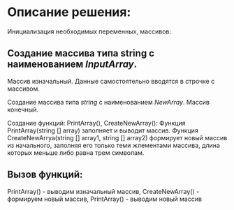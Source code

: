 # Описание решения:
Инициализация необходимых переменных, массивов:
## Создание массива типа string с наименованием *InputArray*.
Массив изначальный. Данные самостоятельно вводятся в строчке с массивом.

Создание массива типа *string* с наименованием *NewArray*.
Массив конечный.

Создание функций: PrintArray(), CreateNewArray():
Функция PrintArray(string [] array) заполняет и выводит массив.
Функция CreateNewArrya(string [] array1, string [] array2) формирует новый массив из начального, заполняя его только теми жлементами массива, длина которых меньше либо равна трем символам.
## Вызов функций:
PrintArray() - выводим изначальный массив,
CreateNewArray() - формируем новый массив,
PrintArray() - выводим новый массив